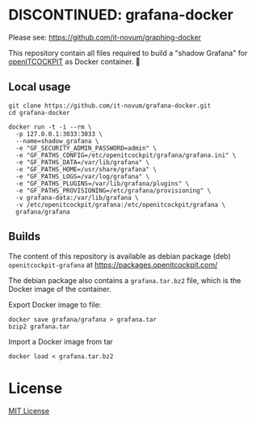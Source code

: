 # DISCONTINUED: grafana-docker

Please see: https://github.com/it-novum/graphing-docker

This repository contain all files required to build a "shadow Grafana" for [openITCOCKPIT](https://github.com/it-novum/openITCOCKPIT) as Docker container. 🐳

## Local usage
````
git clone https://github.com/it-novum/grafana-docker.git
cd grafana-docker

docker run -t -i --rm \
  -p 127.0.0.1:3033:3033 \
  --name=shadow_grafana \
  -e "GF_SECURITY_ADMIN_PASSWORD=admin" \
  -e "GF_PATHS_CONFIG=/etc/openitcockpit/grafana/grafana.ini" \
  -e "GF_PATHS_DATA=/var/lib/grafana" \
  -e "GF_PATHS_HOME=/usr/share/grafana" \
  -e "GF_PATHS_LOGS=/var/log/grafana" \
  -e "GF_PATHS_PLUGINS=/var/lib/grafana/plugins" \
  -e "GF_PATHS_PROVISIONING=/etc/grafana/provisioning" \
  -v grafana-data:/var/lib/grafana \
  -v /etc/openitcockpit/grafana:/etc/openitcockpit/grafana \
  grafana/grafana
````

## Builds
The content of this repository is available as debian package (deb) `openitcockpit-grafana` at
https://packages.openitcockpit.com/

The debian package also contains a `grafana.tar.bz2` file, which is the Docker image of the container.

Export Docker image to file:
````
docker save grafana/grafana > grafana.tar
bzip2 grafana.tar
````

Import a Docker image from tar
````
docker load < grafana.tar.bz2
````

# License
[MIT License](https://github.com/it-novum/grafana-docker/blob/master/LICENSE)
